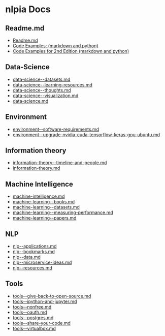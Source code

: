 # nlpia Docs

## Readme.md

* [Readme.md](../docs/README.md)</br>
* [Code Examples: (markdown and python)](https://github.com/fangkun119/nlpia/tree/master/src/nlpia/book/examples)</br>
* [Code Examples for 2nd Edition (markdown and python)](https://github.com/fangkun119/nlpia/tree/master/src/nlpia/second_edition)</br>

## Data-Science

* [data-science--datasets.md](../docs/notes/data-science--datasets.md)</br>
* [data-science--learning-resources.md](../docs/notes/data-science--learning-resources.md)</br>
* [data-science--thoughts.md](../docs/notes/data-science--thoughts.md)</br>
* [data-science--visualization.md](../docs/notes/data-science--visualization.md)</br>
* [data-science.md](../docs/notes/data-science.md)</br>

## Environment

* [environment--software-requirements.md](../docs/notes/environment--software-requirements.md)</br>
* [environment--upgrade-nvidia-cuda-tensorflow-keras-gpu-ubuntu.md](../docs/notes/environment--upgrade-nvidia-cuda-tensorflow-keras-gpu-ubuntu.md)</br>

## Information theory

* [information-theory--timeline-and-people.md](../docs/notes/information-theory--timeline-and-people.md)</br>
* [information-theory.md](../docs/notes/information-theory.md)</br>

## Machine Intelligence

* [machine-intelligence.md](../docs/notes/machine-intelligence.md)</br>
* [machine-learning--books.md](../docs/notes/machine-learning--books.md)</br>
* [machine-learning--datasets.md](../docs/notes/machine-learning--datasets.md)</br>
* [machine-learning--measuring-performance.md](../docs/notes/machine-learning--measuring-performance.md)</br>
* [machine-learning--papers.md](../docs/notes/machine-learning--papers.md)</br>

## NLP

* [nlp--applications.md](../docs/notes/nlp--applications.md)</br>
* [nlp--bookmarks.md](../docs/notes/nlp--bookmarks.md)</br>
* [nlp--data.md](../docs/notes/nlp--data.md)</br>
* [nlp--microservice-ideas.md](../docs/notes/nlp--microservice-ideas.md)</br>
* [nlp--resources.md](../docs/notes/nlp--resources.md)</br>

## Tools

* [tools--give-back-to-open-source.md](../docs/notes/tools--give-back-to-open-source.md)</br>
* [tools--ipython-and-jupyter.md](../docs/notes/tools--ipython-and-jupyter.md)</br>
* [tools--nonfree.md](../docs/notes/tools--nonfree.md)</br>
* [tools--oauth.md](../docs/notes/tools--oauth.md)</br>
* [tools--postgres.md](../docs/notes/tools--postgres.md)</br>
* [tools--share-your-code.md](../docs/notes/tools--share-your-code.md)</br>
* [tools--virtualbox.md](../docs/notes/tools--virtualbox.md)</br>
